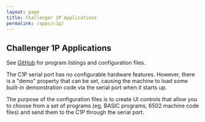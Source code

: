 ```yaml
---
layout: page
title: Challenger 1P Applications
permalink: /apps/c1p/
---
```


Challenger 1P Applications
---

See [GitHub](https://github.com/jeffpar/pcjs/tree/master/apps/c1p) for program listings and configuration files.

The C1P serial port has no configurable hardware features.  However, there is a "demo" property that can
be set, causing the machine to load some built-in demonstration code via the serial port when it starts up.

The purpose of the configuration files is to create UI controls that allow you to choose from a set of programs
(eg, BASIC programs, 6502 machine code files) and send them to the C1P through the serial port.
